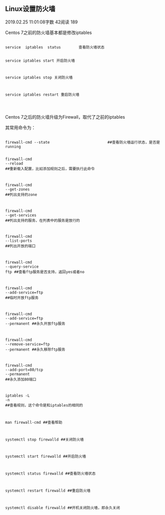 <section class="ouvJEz"><h1 class="_1RuRku">Linux设置防火墙</h1><div class="rEsl9f"><div class="s-dsoj"><time datetime="2019-02-25T03:01:08.000Z">2019.02.25 11:01:08</time><span>字数 42</span><span>阅读 189</span></div></div><article class="_2rhmJa"><p>Centos 7之前的防火墙基本都是修改iptables</p>
<pre class="line-numbers  language-undefined"><code class="  language-undefined">
service  iptables  status        查看防火墙状态

service  iptables  start          开启防火墙

service  iptables  stop          关闭防火墙

service  iptables  restart        重启防火墙

<span aria-hidden="true" class="line-numbers-rows"><span></span><span></span><span></span><span></span><span></span><span></span><span></span><span></span><span></span></span></code></pre>
<p>Centos 7之后的防火墙升级为Firewall，取代了之前的iptables</p>
<p>其常用命令为：</p>
<pre class="line-numbers  language-csharp"><code class="  language-csharp">
firewall<span class="token operator">-</span>cmd <span class="token operator">--</span>state                          ##查看防火墙运行状态，是否是running

firewall<span class="token operator">-</span>cmd <span class="token operator">--</span>reload                        ##重新载入配置，比如添加规则之后，需要执行此命令

firewall<span class="token operator">-</span>cmd <span class="token operator">--</span><span class="token keyword">get</span><span class="token operator">-</span>zones                  ##列出支持的zone

firewall<span class="token operator">-</span>cmd <span class="token operator">--</span><span class="token keyword">get</span><span class="token operator">-</span>services              ##列出支持的服务，在列表中的服务是放行的

firewall<span class="token operator">-</span>cmd <span class="token operator">--</span>list<span class="token operator">-</span>ports                    ##列出开放的端口

firewall<span class="token operator">-</span>cmd <span class="token operator">--</span>query<span class="token operator">-</span>service ftp                          ##查看ftp服务是否支持，返回yes或者no

firewall<span class="token operator">-</span>cmd <span class="token operator">--</span><span class="token keyword">add</span><span class="token operator">-</span>service<span class="token operator">=</span>ftp                            ##临时开放ftp服务

firewall<span class="token operator">-</span>cmd <span class="token operator">--</span><span class="token keyword">add</span><span class="token operator">-</span>service<span class="token operator">=</span>ftp <span class="token operator">--</span>permanent        ##永久开放ftp服务

firewall<span class="token operator">-</span>cmd <span class="token operator">--</span><span class="token keyword">remove</span><span class="token operator">-</span>service<span class="token operator">=</span>ftp <span class="token operator">--</span>permanent  ##永久移除ftp服务

firewall<span class="token operator">-</span>cmd <span class="token operator">--</span><span class="token keyword">add</span><span class="token operator">-</span>port<span class="token operator">=</span><span class="token number">80</span><span class="token operator">/</span>tcp <span class="token operator">--</span>permanent      ##永久添加<span class="token number">80</span>端口

iptables <span class="token operator">-</span>L <span class="token operator">-</span>n                                  ##查看规则，这个命令是和iptables的相同的

man firewall<span class="token operator">-</span>cmd                            ##查看帮助

systemctl stop firewalld                  ##关闭防火墙

systemctl start firewalld                  ##开启防火墙

systemctl status firewalld              ##查看防火墙状态

systemctl restart firewalld              ##重启防火墙

systemctl disable firewalld              ##开机关闭防火墙，即永久关闭
